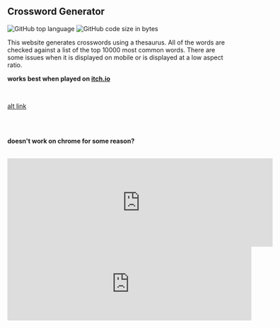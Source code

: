 ## Crossword Generator

<!-- META An online crossword generator. All words are within the top 10000 most common wordsMETA -->



![GitHub top language](https://img.shields.io/github/languages/top/ollielynas/crossword)
![GitHub code size in bytes](https://img.shields.io/github/languages/code-size/ollielynas/crossword)


This website generates crosswords using a thesaurus. All of the words are checked against a list of the top 10000 most common words. There are some issues when it is displayed on mobile or is displayed at a low aspect ratio. 

**works best when played on [itch.io](https://v6p9d9t4.ssl.hwcdn.net/html/8308172/dist/index.html)**

<br>

[alt link](https://ollielynas.github.io/crossword/)

<br>

<br>

**doesn't work on chrome for some reason?**

<br>

<iframe src="https://v6p9d9t4.ssl.hwcdn.net/html/8308172/dist/index.html" style="border:0px #ffffff none;" name="myiFrame" scrolling="no" frameborder="1" marginheight="0px" marginwidth="0px" height="200px" width="600px"
style="scale:0.6" allowfullscreen></iframe>

<iframe frameborder="0" src="https://itch.io/embed/2166273" width="552" height="167"><a href="https://ollie-lynas.itch.io/crossword-genorator">Crossword Generator by Ollie lynas</a></iframe>